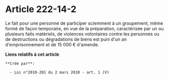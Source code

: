 # Article 222-14-2

Le fait pour une personne de participer sciemment à un groupement, même formé de façon temporaire, en vue de la préparation,
caractérisée par un ou plusieurs faits matériels, de violences volontaires contre les personnes ou de destructions ou
dégradations de biens est puni d'un an d'emprisonnement et de 15 000 € d'amende.

**Liens relatifs à cet article**

	**Créé par**:

	  - Loi n°2010-201 du 2 mars 2010 - art. 1 (V)
